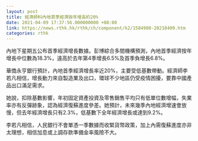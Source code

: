 ```yaml
---
layout: post
title: 經濟師料內地首季經濟按年增長約20%
date: 2021-04-09 17:37:56.000000000 +08:00
link: https://news.rthk.hk/rthk/ch/component/k2/1584980-20210409.htm
categories: rthk
---
```


內地下星期五公布首季經濟增長數據。彭博綜合多間機構預測，內地首季經濟按年增長中位數為18.3%，遠高於去年第4季增長6.5%及首季負增長6.8%。

華僑永亨銀行預計，內地首季經濟增長率近20%，主要受低基數帶動。經濟師李若凡相信，增長動力來自製造業及出口，環球不少地區仍受疫情困擾，要靠中國產品出口滿足需求。

她說，扣除基數影響，年初固定資產投資及零售銷售平均只有低單位數增幅，失業率亦有反彈跡象，認為經濟復蘇進度參差。她預計，未來幾季內地經濟增速會放慢，但去年經濟增長只有2.3%，低基數下全年經濟增長或達到9.2%。

李若凡相信，人民銀行不會單憑一季數據而收緊貨幣政策，加上內需復蘇進度亦非太理想，相信加息或上調存款準備金率風險不大。
